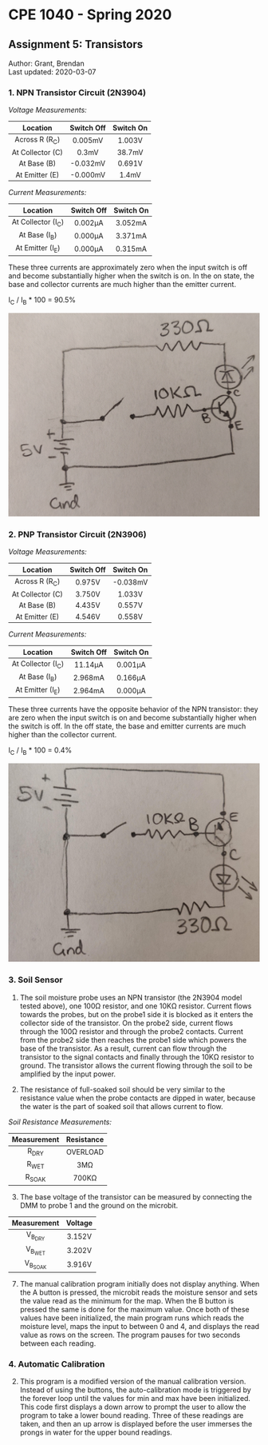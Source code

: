 # CPE 1040 - Spring 2020

## Assignment 5: Transistors

Author: Grant, Brendan  
Last updated: 2020-03-07  

### 1. NPN Transistor Circuit (2N3904)

*Voltage Measurements:*

| Location      | Switch Off    | Switch On  |
|:-------------:|:-------------:|:----------:|
| Across R (R<sub>C</sub>)     | 0.005mV       | 1.003V     |
| At Collector (C) | 0.3mV         | 38.7mV     |
| At Base (B)      | -0.032mV      | 0.691V     |
| At Emitter (E)   | -0.000mV      | 1.4mV      |


*Current Measurements:*

| Location      | Switch Off    | Switch On  |
|:-------------:|:-------------:|:----------:|
| At Collector (I<sub>C</sub>)  | 0.002µA       | 3.052mA    |
| At Base (I<sub>B</sub>)      | 0.000µA       | 3.371mA    |
| At Emitter (I<sub>E</sub>)   | 0.000µA       | 0.315mA    |

These three currents are approximately zero when the input switch is off and become substantially higher when the switch is on. In the on state, the base and collector currents are much higher than the emitter current.

I<sub>C</sub> / I<sub>B</sub> * 100 = 90.5%

![alt text](images/npn-diagram.jpg "NPN Circuit Diagram")

### 2. PNP Transistor Circuit (2N3906)

*Voltage Measurements:*

| Location      | Switch Off    | Switch On  |
|:-------------:|:-------------:|:----------:|
| Across R (R<sub>C</sub>)     | 0.975V        | -0.038mV   |
| At Collector (C) | 3.750V        | 1.033V     |
| At Base (B)      | 4.435V        | 0.557V     |
| At Emitter (E)   | 4.546V        | 0.558V     |


*Current Measurements:*

| Location      | Switch Off    | Switch On  |
|:-------------:|:-------------:|:----------:|
| At Collector (I<sub>C</sub>) | 11.14µA       | 0.001µA    |
| At Base (I<sub>B</sub>)      | 2.968mA       | 0.166µA    |
| At Emitter (I<sub>E</sub>)   | 2.964mA       | 0.000µA    |

These three currents have the opposite behavior of the NPN transistor: they are zero when the input switch is on and become substantially higher when the switch is off. In the off state, the base and emitter currents are much higher than the collector current.

I<sub>C</sub> / I<sub>B</sub> * 100 = 0.4%

![alt text](images/pnp-diagram.jpg "PNP Circuit Diagram")

### 3. Soil Sensor

1. The soil moisture probe uses an NPN transistor (the 2N3904 model tested above), one 100Ω resistor, and one 10KΩ resistor. Current flows towards the probes, but on the probe1 side it is blocked as it enters the collector side of the transistor. On the probe2 side, current flows through the 100Ω resistor and through the probe2 contacts. Current from the probe2 side then reaches the probe1 side which powers the base of the transistor. As a result, current can flow through the transistor to the signal contacts and finally through the 10KΩ resistor to ground. The transistor allows the current flowing through the soil to be amplified by the input power.

2. The resistance of full-soaked soil should be very similar to the resistance value when the probe contacts are dipped in water, because the water is the part of soaked soil that allows current to flow.

*Soil Resistance Measurements:*

| Measurement | Resistance    |
|:-------------:|:-------------:|
| R<sub>DRY</sub> | OVERLOAD |
| R<sub>WET</sub> | 3MΩ |
| R<sub>SOAK</sub> | 700KΩ |

3. The base voltage of the transistor can be measured by connecting the DMM to probe 1 and the ground on the microbit.

| Measurement | Voltage    |
|:-------------:|:-------------:|
| V<sub>B<sub>DRY</sub></sub> | 3.152V |
| V<sub>B<sub>WET</sub></sub> | 3.202V |
| V<sub>B<sub>SOAK</sub></sub> | 3.916V |

7. The manual calibration program initially does not display anything. When the A button is pressed, the microbit reads the moisture sensor and sets the value read as the minimum for the map. When the B button is pressed the same is done for the maximum value. Once both of these values have been initialized, the main program runs which reads the moisture level, maps the input to between 0 and 4, and displays the read value as rows on the screen. The program pauses for two seconds between each reading.

### 4. Automatic Calibration

2. This program is a modified version of the manual calibration version. Instead of using the buttons, the auto-calibration mode is triggered by the forever loop until the values for min and max have been initialized. This code first displays a down arrow to prompt the user to allow the program to take a lower bound reading. Three of these readings are taken, and then an up arrow is displayed before the user immerses the prongs in water for the upper bound readings.


